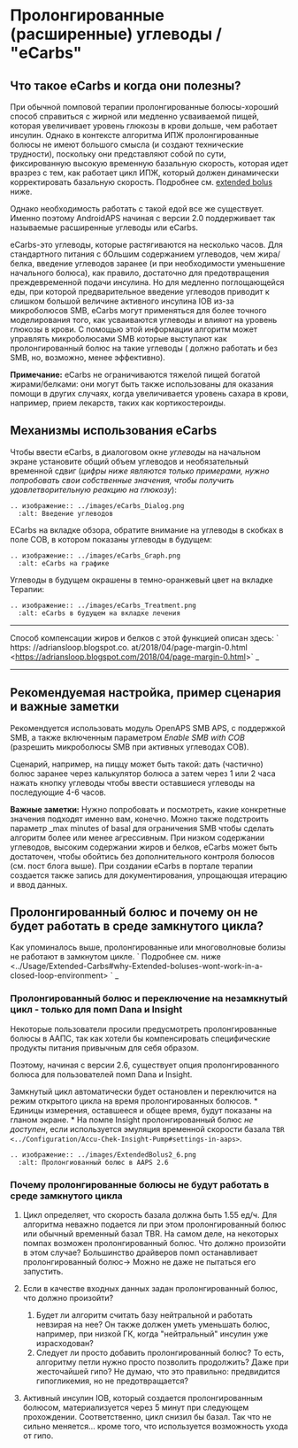 # Пролонгированные (расширенные) углеводы / "eCarbs"

## Что такое eCarbs и когда они полезны?

При обычной помповой терапии пролонгированные болюcы-хороший способ справиться с жирной или медленно усваиваемой пищей, которая увеличивает уровень глюкозы в крови дольше, чем работает инсулин. Однако в контексте алгоритма ИПЖ пролонгированные болюсы не имеют большого смысла (и создают технические трудности), поскольку они представляют собой по сути, фиксированную высокую временную базальную скорость, которая идет вразрез с тем, как работает цикл ИПЖ, который должен динамически корректировать базальную скорость. Подробнее см. [extended bolus](../Usage/Extended-Carbs#why-extended-boluses-won-t-work-in-a-closed-loop-environment) ниже.

Однако необходимость работать с такой едой все же существует. Именно поэтому AndroidAPS начиная с версии 2.0 поддерживает так называемые расширенные углеводы или eCarbs.

eCarbs-это углеводы, которые растягиваются на несколько часов. Для стандартного питания с бОльшим содержанием углеводов, чем жира/белка, введение углеводов заранее (и при необходимости уменьшение начального болюса), как правило, достаточно для предотвращения преждевременной подачи инсулина.  Но для медленно поглощающейся еды, при которой предварительное введение углеводов приводит к слишком большой величине активного инсулина IOB из-за микроболюсов SMB, eCarbs могут применяться для более точного моделирования того, как усваиваются углеводы и влияют на уровень глюкозы в крови. С помощью этой информации алгоритм может управлять микроболюсами SMB которые выступают как пролонгированный болюс на такие углеводы ( должно работать и без SMB, но, возможно, менее эффективно).

**Примечание:** eCarbs не ограничиваются тяжелой пищей богатой жирами/белками: они могут быть также использованы для оказания помощи в других случаях, когда увеличивается уровень сахара в крови, например, прием лекарств, таких как кортикостероиды.

## Механизмы использования eCarbs

Чтобы ввести eCarbs, в диалоговом окне *углеводы* на начальном экране установите общий объем углеводов и необязательный временной сдвиг (*цифры ниже являются только примерами, нужно попробовать свои собственные значения, чтобы получить удовлетворительную реакцию на глюкозу*):

```{eval-rst}
.. изображение:: ../images/eCarbs_Dialog.png
  :alt: Введение углеводов
```

ECarbs на вкладке обзора, обратите внимание на углеводы в скобках в поле COB, в котором показаны углеводы в будущем:

```{eval-rst}
.. изображение:: ../images/eCarbs_Graph.png
  :alt: eCarbs на графике
```

Углеводы в будущем окрашены в темно-оранжевый цвет на вкладке Терапии:

```{eval-rst}
.. изображение:: ../images/eCarbs_Treatment.png
  :alt: eCarbs в будущем на вкладке лечения

```

______________________________________________________________________

Способ компенсации жиров и белков с этой функцией описан здесь: \` https: //adriansloop.blogspot.co. at/2018/04/page-margin-0.html \<<https://adriansloop.blogspot.com/2018/04/page-margin-0.html>>\` \_

______________________________________________________________________

## Рекомендуемая настройка, пример сценария и важные заметки

Рекомендуется использовать модуль OpenAPS SMB APS, с поддержкой SMB, а также включенным параметром *Enable SMB with COB* (разрешить микроболюсы SMB при активных углеводах COB).

Сценарий, например, на пиццу может быть такой: дать (частично) болюс заранее через калькулятор болюса а затем через 1 или 2 часа нажать кнопку углеводы чтобы ввести оставшиеся углеводы на последующие 4-6 часов.

**Важные заметки:** Нужно попробовать и посмотреть, какие конкретные значения подходят именно вам, конечно. Можно также подстроить параметр \_max minutes of basal для ограничения SMB чтобы сделать алгоритм более или менее агрессивным.
При низком содержании углеводов, высоким содержании жиров и белков, eCarbs может быть достаточен, чтобы обойтись без дополнительного контроля болюсов (см. пост блога выше). При создании eCarbs в портале терапии создается также запись для документирования, упрощающая итерацию и ввод данных.

## Пролонгированный болюс и почему он не будет работать в среде замкнутого цикла?

Как упоминалось выше, пролонгированные или многоволновые болизы не работают в замкнутом цикле. \` Подробнее см. ниже \<../Usage/Extended-Carbs#why-Extended-boluses-wont-work-in-a-closed-loop-environment> \` \_

### Пролонгированный болюс и переключение на незамкнутый цикл - только для помп Dana и Insight

Некоторые пользователи просили предусмотреть пролонгированные болюсы в ААПС, так как хотели бы компенсировать специфические продукты питания привычным для себя образом.

Поэтому, начиная с версии 2.6, существует опция пролонгированного болюса для пользователей помп Dana и Insight.

Замкнутый цикл автоматически будет остановлен и переключится на режим открытого цикла на время пролонгированных болюсов.
\* Единицы измерения, оставшееся и общее время, будут показаны на гланом экране.
\* На помпе Insight пролонгированный болюс *не доступен*, если используется эмуляция временной скорости базала `TBR <../Configuration/Accu-Chek-Insight-Pump#settings-in-aaps>`.

```{eval-rst}
.. изображение:: ../images/ExtendedBolus2_6.png
  :alt: Пролонгиованный болюс в AAPS 2.6
```

### Почему пролонгированные болюсы не будут работать в среде замкнутого цикла

1. Цикл определяет, что скорость базала должна быть 1.55 ед/ч. Для алгоритма неважно подается ли при этом пролонгированный болюс или обычный временный базал TBR. На самом деле, на некоторых помпах возможен пролонгированный болюс. Что должно произойти в этом случае? Большинство драйверов помп останавливает пролонгированный болюс-> Можно не даже не пытаться его запустить.

2. Если в качестве входных данных задан пролонгированный болюс, что должно произойти?

   1. Будет ли алгоритм считать базу нейтральной и работать невзирая на нее? Он также должен уметь уменьшать болюс, например, при низкой ГК, когда "нейтральный" инсулин уже израсходован?
   2. Следует ли просто добавить пролонгированный болюс? То есть, алгоритму петли нужно просто позволить продолжить? Даже при жесточайшей гипо? Не думаю, что это правильно: предвидится гипогликемия, но не предотвращается?

3. Активный инсулин IOB, который создается пролонгированным болюсом, материализуется через 5 минут при следующем прохождении. Соответственно, цикл снизил бы базал. Так что не сильно меняется... кроме того, что используется возможность ухода от гипо.
